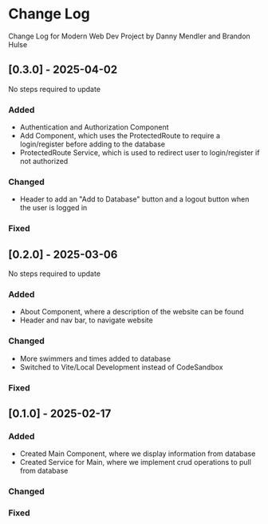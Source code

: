 # Change Log
Change Log for Modern Web Dev Project by Danny Mendler and Brandon Hulse

## [0.3.0] - 2025-04-02
No steps required to update

### Added
- Authentication and Authorization Component
- Add Component, which uses the ProtectedRoute to require a login/register before adding to the database
- ProtectedRoute Service, which is used to redirect user to login/register if not authorized

### Changed
- Header to add an "Add to Database" button and a logout button when the user is logged in

### Fixed

## [0.2.0] - 2025-03-06
No steps required to update

### Added
- About Component, where a description of the website can be found
- Header and nav bar, to navigate website

### Changed
- More swimmers and times added to database
- Switched to Vite/Local Development instead of CodeSandbox

### Fixed

## [0.1.0] - 2025-02-17

### Added
- Created Main Component, where we display information from database
- Created Service for Main, where we implement crud operations to pull from database

### Changed

### Fixed